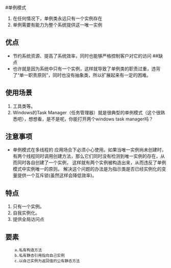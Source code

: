 #单例模式
1. 在任何情况下，单例类永远只有一个实例存在
2. 单例需要有能力为整个系统提供这一唯一实例  
## 优点
+ 节约系统资源、提高了系统效率，同时也能够严格控制客户对它的访问
##缺点
+ 也许就是因为系统中只有一个实例，这样就导致了单例类的职责过重，违背了“单一职责原则”，同时也没有抽象类，所以扩展起来有一定的困难。
## 使用场景
1. 工具类等。
2. Windows的Task Manager（任务管理器）就是很典型的单例模式（这个很熟悉吧），想想看，是不是呢，你能打开两个windows task manager吗？
## 注意事项
+ 单例模式在多线程的 应用场合下必须小心使用。如果当唯一实例尚未创建时，有两个线程同时调用创建方法，那么它们同时没有检测到唯一实例的存在，从而同时各自创建了一个实例， 这样就有两个实例被构造出来，从而违反了单例模式中实例唯一的原则。 解决这个问题的办法是为指示类是否已经实例化的变量提供一个互斥锁(虽然这样会降低效率)。 
## 特点
1. 只有一个实例。 
2. 自我实例化。 
3. 提供全局访问点
## 要素
        a.私有构造方法 
        b.私有静态引用指向自己实例 
        c.以自己实例为返回值的公有静态方法 
